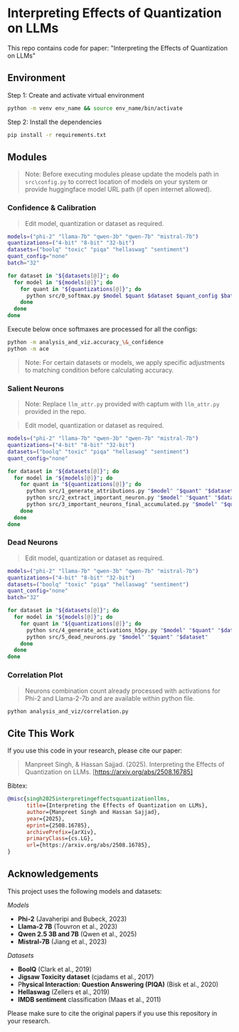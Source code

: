 # Interpreting Effects of Quantization on LLMs
 This repo contains code for paper: "Interpreting the Effects of Quantization on LLMs"

 ## Environment

Step 1: Create and activate virtual environment
```bash
python -m venv env_name && source env_name/bin/activate
```

Step 2: Install the dependencies
```bash
pip install -r requirements.txt
```

## Modules
> Note: 
> Before executing modules please update the models path in `src\config.py` to correct location of models on your system or provide huggingface model URL path (if open internet allowed).

### Confidence & Calibration
> Edit model, quantization or dataset as required.

```bash
models=("phi-2" "llama-7b" "qwen-3b" "qwen-7b" "mistral-7b")
quantizations=("4-bit" "8-bit" "32-bit")
datasets=("boolq" "toxic" "piqa" "hellaswag" "sentiment")
quant_config="none"
batch="32"

for dataset in "${datasets[@]}"; do
  for model in "${models[@]}"; do
    for quant in "${quantizations[@]}"; do
      python src/0_softmax.py $model $quant $dataset $quant_config $batch
    done
  done
done
```

Execute below once softmaxes are processed for all the configs:
```bash
python -m analysis_and_viz.accuracy_\&_confidence
python -m ace
```
> Note: For certain datasets or models, we apply specific adjustments to matching condition before calculating accuracy.



### Salient Neurons
> Note: Replace `llm_attr.py` provided with captum with `llm_attr.py` provided in the repo.

> Edit model, quantization or dataset as required.

```bash
models=("phi-2" "llama-7b" "qwen-3b" "qwen-7b" "mistral-7b")
quantizations=("4-bit" "8-bit" "32-bit")
datasets=("boolq" "toxic" "piqa" "hellaswag" "sentiment")
quant_config="none"

for dataset in "${datasets[@]}"; do
  for model in "${models[@]}"; do
    for quant in "${quantizations[@]}"; do
      python src/1_generate_attributions.py "$model" "$quant" "$dataset" 32 "$quant_config"
      python src/2_extract_important_neuron.py "$model" "$quant" "$dataset"
      python src/3_important_neurons_final_accumulated.py "$model" "$quant" "$dataset"
    done
  done
done
```

### Dead Neurons
> Edit model, quantization or dataset as required.

```bash
models=("phi-2" "llama-7b" "qwen-3b" "qwen-7b" "mistral-7b")
quantizations=("4-bit" "8-bit" "32-bit")
datasets=("boolq" "toxic" "piqa" "hellaswag" "sentiment")
quant_config="none"
batch="32"

for dataset in "${datasets[@]}"; do
  for model in "${models[@]}"; do
    for quant in "${quantizations[@]}"; do
      python src/4_generate_activations_h5py.py "$model" "$quant" "$dataset" "$quant_config" --batch $batch
      python src/5_dead_neurons.py "$model" "$quant" "$dataset"
    done
  done
done
```

### Correlation Plot
> Neurons combination count already processed with activations for Phi-2 and Llama-2-7b and are available within python file.
```bash
python analysis_and_viz/correlation.py
```

## Cite This Work

If you use this code in your research, please cite our paper:

> Manpreet Singh, & Hassan Sajjad. (2025). Interpreting the Effects of Quantization on LLMs. [https://arxiv.org/abs/2508.16785]

Bibtex:
```bibtex
@misc{singh2025interpretingeffectsquantizationllms,
      title={Interpreting the Effects of Quantization on LLMs}, 
      author={Manpreet Singh and Hassan Sajjad},
      year={2025},
      eprint={2508.16785},
      archivePrefix={arXiv},
      primaryClass={cs.LG},
      url={https://arxiv.org/abs/2508.16785}, 
}
```

## Acknowledgements

This project uses the following models and datasets:

*Models*
- **Phi-2** (Javaheripi and Bubeck, 2023)
- **Llama-2 7B** (Touvron et al., 2023)
- **Qwen 2.5 3B and 7B** (Qwen et al., 2025)
- **Mistral-7B** (Jiang et al., 2023)

*Datasets*
- **BoolQ** (Clark et al., 2019)
- **Jigsaw Toxicity dataset** (cjadams et al., 2017)
- P**hysical Interaction: Question Answering (PIQA)** (Bisk et al., 2020)
- **Hellaswag** (Zellers et al., 2019)
- **IMDB sentiment**
classification (Maas et al., 2011)




Please make sure to cite the original papers if you use this repository in your research.
